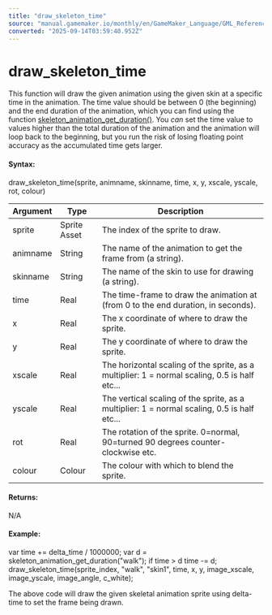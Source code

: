 ```yaml
---
title: "draw_skeleton_time"
source: "manual.gamemaker.io/monthly/en/GameMaker_Language/GML_Reference/Asset_Management/Sprites/Skeletal_Animation/Drawing_And_Miscellaneous/draw_skeleton_time.htm"
converted: "2025-09-14T03:59:40.952Z"
---
```


# draw\_skeleton\_time

This function will draw the given animation using the given skin at a specific time in the animation. The time value should be between 0 (the beginning) and the end duration of the animation, which you can find using the function [skeleton\_animation\_get\_duration()](../Animation/skeleton_animation_get_duration.md). You _can_ set the time value to values higher than the total duration of the animation and the animation will loop back to the beginning, but you run the risk of losing floating point accuracy as the accumulated time gets larger.

#### Syntax:

draw\_skeleton\_time(sprite, animname, skinname, time, x, y, xscale, yscale, rot, colour)

| Argument | Type | Description |
| --- | --- | --- |
| sprite | Sprite Asset | The index of the sprite to draw. |
| animname | String | The name of the animation to get the frame from (a string). |
| skinname | String | The name of the skin to use for drawing (a string). |
| time | Real | The time-frame to draw the animation at (from 0 to the end duration, in seconds). |
| x | Real | The x coordinate of where to draw the sprite. |
| y | Real | The y coordinate of where to draw the sprite. |
| xscale | Real | The horizontal scaling of the sprite, as a multiplier: 1 = normal scaling, 0.5 is half etc... |
| yscale | Real | The vertical scaling of the sprite, as a multiplier: 1 = normal scaling, 0.5 is half etc... |
| rot | Real | The rotation of the sprite. 0=normal, 90=turned 90 degrees counter-clockwise etc. |
| colour | Colour | The colour with which to blend the sprite. |

#### Returns:

N/A

#### Example:

var time += delta\_time / 1000000;
var d = skeleton\_animation\_get\_duration("walk");
if time > d time -= d;
draw\_skeleton\_time(sprite\_index, "walk", "skin1", time, x, y, image\_xscale, image\_yscale, image\_angle, c\_white);

The above code will draw the given skeletal animation sprite using delta-time to set the frame being drawn.
